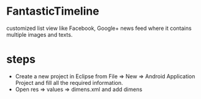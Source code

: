 # FantasticTimeline
customized list view like Facebook, Google+ news feed where it contains multiple images and texts.

# steps
- Create a new project in Eclipse from File ⇒ New ⇒ Android Application Project and fill all the required information.
- Open res ⇒ values ⇒ dimens.xml and add dimens
